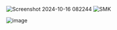 ![Screenshot 2024-10-16 082244](https://github.com/user-attachments/assets/4aa4ff5b-bb47-45dc-bfc8-a2c952e81db3)
![SMK](https://github.com/user-attachments/assets/fcd299ec-0a77-4631-972e-53c47f982d3c)

![image](https://github.com/user-attachments/assets/a4914ce7-49a5-46df-a91f-b13b5b36457e)
